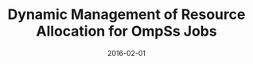 ---
title: "Dynamic Management of Resource Allocation for OmpSs Jobs"
collection: publications
permalink: /publication/2016-02-01-Dynamic-Management-of-Resource-Allocation-for-OmpSs-Jobs
type: "workshop"
excerpt: '{ISSN}: 978-84-608-6309-0'
date: 2016-02-01
venue: '<em>1st PhD Symposium on Sustainable Ultrascale Computing Systems (NESUS PhD)</em>'
citation: ' <strong>S. Iserte</strong>,  A. Peña,  R. Mayo,  E. Quintana-Ortí, and  V. Beltran, &quot;Dynamic Management of Resource Allocation for OmpSs Jobs.&quot; <em>1st PhD Symposium on Sustainable Ultrascale Computing Systems (NESUS PhD)</em>, Feb. 2016.'
---